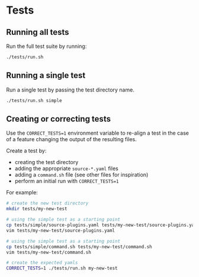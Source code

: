 # Tests

## Running all tests

Run the full test suite by running:

```sh
./tests/run.sh
```

## Running a single test

Run a single test by passing the test directory name.

```sh
./tests/run.sh simple
```

## Creating or correcting tests

Use the `CORRECT_TESTS=1` environment variable to re-align a test in the case of a feature changing the output of the resulting files.

Create a test by:

- creating the test directory
- adding the appropriate `source-*.yaml` files
- adding a `command.sh` file (see other files for inspiration)
- perform an initial run with `CORRECT_TESTS=1`

For example:

```sh
# create the new test directory
mkdir tests/my-new-test

# using the simple test as a starting point
cp tests/simple/source-plugins.yaml tests/my-new-test/source-plugins.yaml
vim tests/my-new-test/source-plugins.yaml

# using the simple test as a starting point
cp tests/simple/command.sh tests/my-new-test/command.sh
vim tests/my-new-test/command.sh

# create the expected yamls
CORRECT_TESTS=1 ./tests/run.sh my-new-test
```
